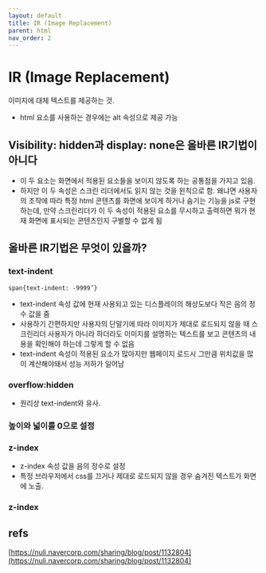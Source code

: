 ```yaml
---
layout: default
title: IR (Image Replacement)
parent: html
nav_order: 2
---
```


# IR \(Image Replacement\)

이미지에 대체 텍스트를 제공하는 것.

* html 요소를 사용하는 경우에는 alt 속성으로 제공 가능

## Visibility: hidden과 display: none은 올바른 IR기법이 아니다

* 이 두 요소는 화면에서 적용된 요소들을 보이지 않도록 하는 공통점을 가지고 있음.
* 하지만 이 두 속성은 스크린 리더에서도 읽지 않는 것을 윈칙으로 함. 왜냐면 사용자의 조작에 따라 특정 html 콘텐츠를 화면에 보이게 하거나 숨기는 기능을 js로 구현하는데, 만약 스크린리더가 이 두 속성이 적용된 요소를 무시하고 출력하면 뭐가 현재 화면에 표시되는 콘텐츠인지 구별할 수 없게 됨

## 올바른 IR기법은 무엇이 있을까?

### text-indent

`span{text-indent: -9999’}`

* text-indent 속성 값에 현재 사용되고 있는 디스플레이의 해상도보다 작은 음의 정수 값을 줌
* 사용하기 간편하지만 사용자의 단말기에 따라 이미지가 제대로 로드되지 않을 때 스크린리더 사용자가 아니라 하더라도 이미지를 설명하는 텍스트를 보고 콘텐츠의 내용을 확인해야 하는데 그렇게 할 수 없음
* text-indent 속성이 적용된 요소가 많아지만 웹페이지 로드시 그만큼 위치값을 많이 계산해야돼서 성능 저하가 일어남

### overflow:hidden

* 원리상 text-indent와 유사. 

### 높이와 넓이를 0으로 설정

### z-index

* z-index 속성 값을 음의 정수로 설정
* 특정 브라우저에서 css를 끄거나 제대로 로드되지 않을 경우 숨겨진 텍스트가 화면에 노출.

### z-index

## refs

[https://nuli.navercorp.com/sharing/blog/post/1132804](https://nuli.navercorp.com/sharing/blog/post/1132804)

